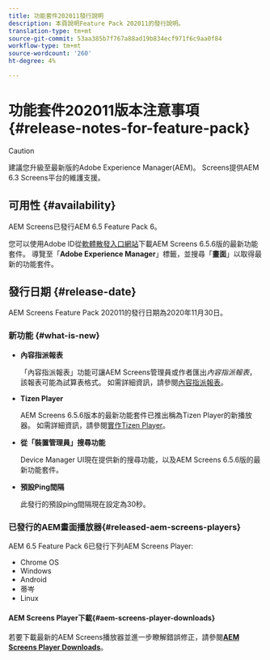 ```yaml
---
title: 功能套件202011發行說明
description: 本頁說明Feature Pack 202011的發行說明。
translation-type: tm+mt
source-git-commit: 53aa385b7f767a88ad19b834ecf971f6c9aa0f84
workflow-type: tm+mt
source-wordcount: '260'
ht-degree: 4%

---
```



# 功能套件202011版本注意事項{#release-notes-for-feature-pack}

>[!CAUTION]
>建議您升級至最新版的Adobe Experience Manager(AEM)。 Screens提供AEM 6.3 Screens平台的維護支援。

## 可用性 {#availability}

AEM Screens已發行AEM 6.5 Feature Pack 6。

您可以使用Adobe ID從[軟體散發入口網站](https://experience.adobe.com/#/downloads/content/software-distribution/en/aem.html)下載AEM Screens 6.5.6版的最新功能套件。 導覽至「**Adobe Experience Manager**」標籤，並搜尋「**畫面**」以取得最新的功能套件。

## 發行日期 {#release-date}

AEM Screens Feature Pack 202011的發行日期為2020年11月30日。

### 新功能 {#what-is-new}

* **內容指派報表**

   「內容指派報表」功能可讓AEM Screens管理員或作者匯出&#x200B;*內容指派報表*，該報表可能為試算表格式。
如需詳細資訊，請參閱[內容指派報表](/help/user-guide/content-assignment-report.md)。


* **Tizen Player**

   AEM Screens 6.5.6版本的最新功能套件已推出稱為Tizen Player的新播放器。
如需詳細資訊，請參閱[實作Tizen Player](/help/user-guide/tizen-player.md)。

* **從「裝置管理員」搜尋功能**

   Device Manager UI現在提供新的搜尋功能，以及AEM Screens 6.5.6版的最新功能套件。

* **預設Ping間隔**

   此發行的預設ping間隔現在設定為30秒。

### 已發行的AEM畫面播放器{#released-aem-screens-players}

AEM 6.5 Feature Pack 6已發行下列AEM Screens Player:

* Chrome OS
* Windows
* Android
* 蒂岑
* Linux

#### AEM Screens Player下載{#aem-screens-player-downloads}

若要下載最新的AEM Screens播放器並進一步瞭解錯誤修正，請參閱&#x200B;**[AEM Screens Player Downloads](https://download.macromedia.com/screens/index.html)**。
